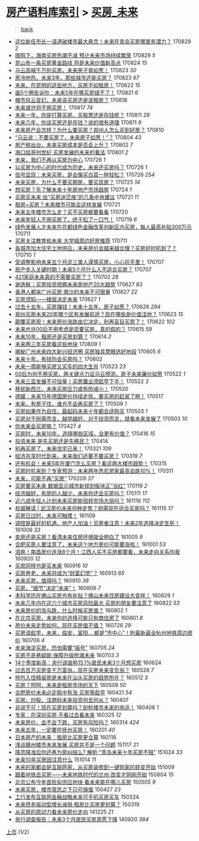[房产语料库索引](../../README.md)  > [买房_未来](买房_未来.md)
====
> [back](../README.md)

- [这位新任市长一语道破楼市最大悬念！未来在青岛买房哪里有潜力？](http://jkwz.applinzi.com/ittc/7007367089239884816.html#%E8%BF%99%E4%BD%8D%E6%96%B0%E4%BB%BB%E5%B8%82%E9%95%BF%E4%B8%80%E8%AF%AD%E9%81%93%E7%A0%B4%E6%A5%BC%E5%B8%82%E6%9C%80%E5%A4%A7%E6%82%AC%E5%BF%B5%EF%BC%81%E6%9C%AA%E6%9D%A5%E5%9C%A8%E9%9D%92%E5%B2%9B%E4%B9%B0%E6%88%BF%E5%93%AA%E9%87%8C%E6%9C%89%E6%BD%9C%E5%8A%9B%EF%BC%9F) 170829 *2* 
- [限购下，海南买房热潮不减 预计未来市场持续繁荣](http://jkwz.applinzi.com/ittc/7007246665109734416.html#%E9%99%90%E8%B4%AD%E4%B8%8B%EF%BC%8C%E6%B5%B7%E5%8D%97%E4%B9%B0%E6%88%BF%E7%83%AD%E6%BD%AE%E4%B8%8D%E5%87%8F+%E9%A2%84%E8%AE%A1%E6%9C%AA%E6%9D%A5%E5%B8%82%E5%9C%BA%E6%8C%81%E7%BB%AD%E7%B9%81%E8%8D%A3) 170829 *5* 
- [昆山有一条买房黄金路线 将是未来价值新高点](http://jkwz.applinzi.com/ittc/7004387218062574609.html#%E6%98%86%E5%B1%B1%E6%9C%89%E4%B8%80%E6%9D%A1%E4%B9%B0%E6%88%BF%E9%BB%84%E9%87%91%E8%B7%AF%E7%BA%BF+%E5%B0%86%E6%98%AF%E6%9C%AA%E6%9D%A5%E4%BB%B7%E5%80%BC%E6%96%B0%E9%AB%98%E7%82%B9) 170824 *15* 
- [马云高喊千万别买房，未来房子竟如葱！](http://jkwz.applinzi.com/ittc/7005097588293108753.html#%E9%A9%AC%E4%BA%91%E9%AB%98%E5%96%8A%E5%8D%83%E4%B8%87%E5%88%AB%E4%B9%B0%E6%88%BF%EF%BC%8C%E6%9C%AA%E6%9D%A5%E6%88%BF%E5%AD%90%E7%AB%9F%E5%A6%82%E8%91%B1%EF%BC%81) 170823 *30* 
- [房冷地热，未来3年，那些城市还能买房？](http://jkwz.applinzi.com/ittc/7004939012404675600.html#%E6%88%BF%E5%86%B7%E5%9C%B0%E7%83%AD%EF%BC%8C%E6%9C%AA%E6%9D%A53%E5%B9%B4%EF%BC%8C%E9%82%A3%E4%BA%9B%E5%9F%8E%E5%B8%82%E8%BF%98%E8%83%BD%E4%B9%B0%E6%88%BF%EF%BC%9F) 170823 *67* 
- [未来，在昆明的这些地方，买房不如租房！](http://jkwz.applinzi.com/ittc/7004641858658239504.html#%E6%9C%AA%E6%9D%A5%EF%BC%8C%E5%9C%A8%E6%98%86%E6%98%8E%E7%9A%84%E8%BF%99%E4%BA%9B%E5%9C%B0%E6%96%B9%EF%BC%8C%E4%B9%B0%E6%88%BF%E4%B8%8D%E5%A6%82%E7%A7%9F%E6%88%BF%EF%BC%81) 170822 *15* 
- [画5个圈告诉你：未来5年在哪买房错不了！](http://jkwz.applinzi.com/ittc/7004285974102934544.html#%E7%94%BB5%E4%B8%AA%E5%9C%88%E5%91%8A%E8%AF%89%E4%BD%A0%EF%BC%9A%E6%9C%AA%E6%9D%A55%E5%B9%B4%E5%9C%A8%E5%93%AA%E4%B9%B0%E6%88%BF%E9%94%99%E4%B8%8D%E4%BA%86%EF%BC%81) 170821 *6* 
- [楼市风云变幻，未来该买房还是该租房？](http://jkwz.applinzi.com/ittc/7003188466085790737.html#%E6%A5%BC%E5%B8%82%E9%A3%8E%E4%BA%91%E5%8F%98%E5%B9%BB%EF%BC%8C%E6%9C%AA%E6%9D%A5%E8%AF%A5%E4%B9%B0%E6%88%BF%E8%BF%98%E6%98%AF%E8%AF%A5%E7%A7%9F%E6%88%BF%EF%BC%9F) 170818  
- [未来或许将不用买房！](http://jkwz.applinzi.com/ittc/7002791927962141713.html#%E6%9C%AA%E6%9D%A5%E6%88%96%E8%AE%B8%E5%B0%86%E4%B8%8D%E7%94%A8%E4%B9%B0%E6%88%BF%EF%BC%81) 170817 *74* 
- [未来一年，你是打算买房、买股票还是存钱呢？](http://jkwz.applinzi.com/ittc/7000638052358423569.html#%E6%9C%AA%E6%9D%A5%E4%B8%80%E5%B9%B4%EF%BC%8C%E4%BD%A0%E6%98%AF%E6%89%93%E7%AE%97%E4%B9%B0%E6%88%BF%E3%80%81%E4%B9%B0%E8%82%A1%E7%A5%A8%E8%BF%98%E6%98%AF%E5%AD%98%E9%92%B1%E5%91%A2%EF%BC%9F) 170811 *29* 
- [未来几年，你该买房还是存钱？说的很有道理](http://jkwz.applinzi.com/ittc/7000569397750793232.html#%E6%9C%AA%E6%9D%A5%E5%87%A0%E5%B9%B4%EF%BC%8C%E4%BD%A0%E8%AF%A5%E4%B9%B0%E6%88%BF%E8%BF%98%E6%98%AF%E5%AD%98%E9%92%B1%EF%BC%9F%E8%AF%B4%E7%9A%84%E5%BE%88%E6%9C%89%E9%81%93%E7%90%86) 170811 *9* 
- [未来房产会怎样？为什么要买房？郑州人怎么买到好房？](http://jkwz.applinzi.com/ittc/7000237102233846801.html#%E6%9C%AA%E6%9D%A5%E6%88%BF%E4%BA%A7%E4%BC%9A%E6%80%8E%E6%A0%B7%EF%BC%9F%E4%B8%BA%E4%BB%80%E4%B9%88%E8%A6%81%E4%B9%B0%E6%88%BF%EF%BC%9F%E9%83%91%E5%B7%9E%E4%BA%BA%E6%80%8E%E4%B9%88%E4%B9%B0%E5%88%B0%E5%A5%BD%E6%88%BF%EF%BC%9F) 170810  
- [“马云说：不要买房了，未来房子如葱！”？](http://jkwz.applinzi.com/ittc/6998084407293117457.html#%E2%80%9C%E9%A9%AC%E4%BA%91%E8%AF%B4%EF%BC%9A%E4%B8%8D%E8%A6%81%E4%B9%B0%E6%88%BF%E4%BA%86%EF%BC%8C%E6%9C%AA%E6%9D%A5%E6%88%BF%E5%AD%90%E5%A6%82%E8%91%B1%EF%BC%81%E2%80%9D%EF%BC%9F) 170804 *43* 
- [房产税出台，未来买房成本是否会上升？](http://jkwz.applinzi.com/ittc/6997236309729739792.html#%E6%88%BF%E4%BA%A7%E7%A8%8E%E5%87%BA%E5%8F%B0%EF%BC%8C%E6%9C%AA%E6%9D%A5%E4%B9%B0%E6%88%BF%E6%88%90%E6%9C%AC%E6%98%AF%E5%90%A6%E4%BC%9A%E4%B8%8A%E5%8D%87%EF%BC%9F) 170802 *7* 
- [海口姑哥创世纪 买房发展的未来的看法](http://jkwz.applinzi.com/ittc/6996794512855532561.html#%E6%B5%B7%E5%8F%A3%E5%A7%91%E5%93%A5%E5%88%9B%E4%B8%96%E7%BA%AA+%E4%B9%B0%E6%88%BF%E5%8F%91%E5%B1%95%E7%9A%84%E6%9C%AA%E6%9D%A5%E7%9A%84%E7%9C%8B%E6%B3%95) 170801 *2* 
- [未来，我们不再以买房为中心](http://jkwz.applinzi.com/ittc/6994728051450315793.html#%E6%9C%AA%E6%9D%A5%EF%BC%8C%E6%88%91%E4%BB%AC%E4%B8%8D%E5%86%8D%E4%BB%A5%E4%B9%B0%E6%88%BF%E4%B8%BA%E4%B8%AD%E5%BF%83) 170726 *1* 
- [以买房为中心的时代成为历史，未来还买房吗？](http://jkwz.applinzi.com/ittc/6994728051316098064.html#%E4%BB%A5%E4%B9%B0%E6%88%BF%E4%B8%BA%E4%B8%AD%E5%BF%83%E7%9A%84%E6%97%B6%E4%BB%A3%E6%88%90%E4%B8%BA%E5%8E%86%E5%8F%B2%EF%BC%8C%E6%9C%AA%E6%9D%A5%E8%BF%98%E4%B9%B0%E6%88%BF%E5%90%97%EF%BC%9F) 170726 *1* 
- [信号显现：未来买房，是会像买白菜一样轻松？](http://jkwz.applinzi.com/ittc/6994661629466510353.html#%E4%BF%A1%E5%8F%B7%E6%98%BE%E7%8E%B0%EF%BC%9A%E6%9C%AA%E6%9D%A5%E4%B9%B0%E6%88%BF%EF%BC%8C%E6%98%AF%E4%BC%9A%E5%83%8F%E4%B9%B0%E7%99%BD%E8%8F%9C%E4%B8%80%E6%A0%B7%E8%BD%BB%E6%9D%BE%EF%BC%9F) 170726 *254* 
- [未来买房，为什么不要买期房，要买现房？](http://jkwz.applinzi.com/ittc/6994368683580064784.html#%E6%9C%AA%E6%9D%A5%E4%B9%B0%E6%88%BF%EF%BC%8C%E4%B8%BA%E4%BB%80%E4%B9%88%E4%B8%8D%E8%A6%81%E4%B9%B0%E6%9C%9F%E6%88%BF%EF%BC%8C%E8%A6%81%E4%B9%B0%E7%8E%B0%E6%88%BF%EF%BC%9F) 170725 *14* 
- [想买房？先了解未来十年房地产市场趋势](http://jkwz.applinzi.com/ittc/6993872449392083984.html#%E6%83%B3%E4%B9%B0%E6%88%BF%EF%BC%9F%E5%85%88%E4%BA%86%E8%A7%A3%E6%9C%AA%E6%9D%A5%E5%8D%81%E5%B9%B4%E6%88%BF%E5%9C%B0%E4%BA%A7%E5%B8%82%E5%9C%BA%E8%B6%8B%E5%8A%BF) 170724 *1* 
- [买房买未来 给“买房迷茫族”的几条中肯建议](http://jkwz.applinzi.com/ittc/6992896815446639633.html#%E4%B9%B0%E6%88%BF%E4%B9%B0%E6%9C%AA%E6%9D%A5+%E7%BB%99%E2%80%9C%E4%B9%B0%E6%88%BF%E8%BF%B7%E8%8C%AB%E6%97%8F%E2%80%9D%E7%9A%84%E5%87%A0%E6%9D%A1%E4%B8%AD%E8%82%AF%E5%BB%BA%E8%AE%AE) 170721 *11* 
- [租房=买房？未来楼市可能会这样发展](http://jkwz.applinzi.com/ittc/6992799975552336913.html#%E7%A7%9F%E6%88%BF%3D%E4%B9%B0%E6%88%BF%EF%BC%9F%E6%9C%AA%E6%9D%A5%E6%A5%BC%E5%B8%82%E5%8F%AF%E8%83%BD%E4%BC%9A%E8%BF%99%E6%A0%B7%E5%8F%91%E5%B1%95) 170721  
- [未来五年楼市怎么走？买不买房都要看看](http://jkwz.applinzi.com/ittc/6992510573273941009.html#%E6%9C%AA%E6%9D%A5%E4%BA%94%E5%B9%B4%E6%A5%BC%E5%B8%82%E6%80%8E%E4%B9%88%E8%B5%B0%EF%BC%9F%E4%B9%B0%E4%B8%8D%E4%B9%B0%E6%88%BF%E9%83%BD%E8%A6%81%E7%9C%8B%E7%9C%8B) 170720  
- [未来年轻人不用买房了，终于松了一口气！](http://jkwz.applinzi.com/ittc/6992011532203197456.html#%E6%9C%AA%E6%9D%A5%E5%B9%B4%E8%BD%BB%E4%BA%BA%E4%B8%8D%E7%94%A8%E4%B9%B0%E6%88%BF%E4%BA%86%EF%BC%8C%E7%BB%88%E4%BA%8E%E6%9D%BE%E4%BA%86%E4%B8%80%E5%8F%A3%E6%B0%94%EF%BC%81) 170719 *6* 
- [绿色发展人才未来在花都绿色金融改革创新区内买房，每人最高补贴300万元](http://jkwz.applinzi.com/ittc/6989104195914171409.html#%E7%BB%BF%E8%89%B2%E5%8F%91%E5%B1%95%E4%BA%BA%E6%89%8D%E6%9C%AA%E6%9D%A5%E5%9C%A8%E8%8A%B1%E9%83%BD%E7%BB%BF%E8%89%B2%E9%87%91%E8%9E%8D%E6%94%B9%E9%9D%A9%E5%88%9B%E6%96%B0%E5%8C%BA%E5%86%85%E4%B9%B0%E6%88%BF%EF%BC%8C%E6%AF%8F%E4%BA%BA%E6%9C%80%E9%AB%98%E8%A1%A5%E8%B4%B4300%E4%B8%87%E5%85%83) 170711  
- [买房关注教育和未来 大学城周边好房推荐](http://jkwz.applinzi.com/ittc/6988910637915571217.html#%E4%B9%B0%E6%88%BF%E5%85%B3%E6%B3%A8%E6%95%99%E8%82%B2%E5%92%8C%E6%9C%AA%E6%9D%A5+%E5%A4%A7%E5%AD%A6%E5%9F%8E%E5%91%A8%E8%BE%B9%E5%A5%BD%E6%88%BF%E6%8E%A8%E8%8D%90) 170711  
- [各城市加大住宅土地供应，未来房价会越来越合理？买房好时机到了？](http://jkwz.applinzi.com/ittc/6988644778160686085.html#%E5%90%84%E5%9F%8E%E5%B8%82%E5%8A%A0%E5%A4%A7%E4%BD%8F%E5%AE%85%E5%9C%9F%E5%9C%B0%E4%BE%9B%E5%BA%94%EF%BC%8C%E6%9C%AA%E6%9D%A5%E6%88%BF%E4%BB%B7%E4%BC%9A%E8%B6%8A%E6%9D%A5%E8%B6%8A%E5%90%88%E7%90%86%EF%BC%9F%E4%B9%B0%E6%88%BF%E5%A5%BD%E6%97%B6%E6%9C%BA%E5%88%B0%E4%BA%86%EF%BC%9F) 170710 *1* 
- [受调整影响未来五个月这三类人谨慎买房，小心坑手里！](http://jkwz.applinzi.com/ittc/6987538971616609284.html#%E5%8F%97%E8%B0%83%E6%95%B4%E5%BD%B1%E5%93%8D%E6%9C%AA%E6%9D%A5%E4%BA%94%E4%B8%AA%E6%9C%88%E8%BF%99%E4%B8%89%E7%B1%BB%E4%BA%BA%E8%B0%A8%E6%85%8E%E4%B9%B0%E6%88%BF%EF%BC%8C%E5%B0%8F%E5%BF%83%E5%9D%91%E6%89%8B%E9%87%8C%EF%BC%81) 170707  
- [房产步入关键时期！未来5个月什么人不适合买房？](http://jkwz.applinzi.com/ittc/6987537081046664196.html#%E6%88%BF%E4%BA%A7%E6%AD%A5%E5%85%A5%E5%85%B3%E9%94%AE%E6%97%B6%E6%9C%9F%EF%BC%81%E6%9C%AA%E6%9D%A55%E4%B8%AA%E6%9C%88%E4%BB%80%E4%B9%88%E4%BA%BA%E4%B8%8D%E9%80%82%E5%90%88%E4%B9%B0%E6%88%BF%EF%BC%9F) 170707  
- [421家庭未来真的不需要买房了？](http://jkwz.applinzi.com/ittc/6985350034135450629.html#421%E5%AE%B6%E5%BA%AD%E6%9C%AA%E6%9D%A5%E7%9C%9F%E7%9A%84%E4%B8%8D%E9%9C%80%E8%A6%81%E4%B9%B0%E6%88%BF%E4%BA%86%EF%BC%9F) 170702 *28* 
- [谢逸枫：买房投资把握未来房地产20大趋势](http://jkwz.applinzi.com/ittc/6983974406307972100.html#%E8%B0%A2%E9%80%B8%E6%9E%AB%EF%BC%9A%E4%B9%B0%E6%88%BF%E6%8A%95%E8%B5%84%E6%8A%8A%E6%8F%A1%E6%9C%AA%E6%9D%A5%E6%88%BF%E5%9C%B0%E4%BA%A720%E5%A4%A7%E8%B6%8B%E5%8A%BF) 170627 *83* 
- [香港人都来广州买房 南沙的未来不可限量](http://jkwz.applinzi.com/ittc/6983858003580027909.html#%E9%A6%99%E6%B8%AF%E4%BA%BA%E9%83%BD%E6%9D%A5%E5%B9%BF%E5%B7%9E%E4%B9%B0%E6%88%BF+%E5%8D%97%E6%B2%99%E7%9A%84%E6%9C%AA%E6%9D%A5%E4%B8%8D%E5%8F%AF%E9%99%90%E9%87%8F) 170627 *22* 
- [买房须知——楼层决定未来](http://jkwz.applinzi.com/ittc/6983772409759794180.html#%E4%B9%B0%E6%88%BF%E9%A1%BB%E7%9F%A5%E2%80%94%E2%80%94%E6%A5%BC%E5%B1%82%E5%86%B3%E5%AE%9A%E6%9C%AA%E6%9D%A5) 170627 *1* 
- [过去十五年，买房赚钱！未来十五年，房子如葱？](http://jkwz.applinzi.com/ittc/6983499621421548548.html#%E8%BF%87%E5%8E%BB%E5%8D%81%E4%BA%94%E5%B9%B4%EF%BC%8C%E4%B9%B0%E6%88%BF%E8%B5%9A%E9%92%B1%EF%BC%81%E6%9C%AA%E6%9D%A5%E5%8D%81%E4%BA%94%E5%B9%B4%EF%BC%8C%E6%88%BF%E5%AD%90%E5%A6%82%E8%91%B1%EF%BC%9F) 170626 *294* 
- [郑州买房未来20年哪个区有发展前途？现在哪些是价值洼地？](http://jkwz.applinzi.com/ittc/6982175431460389893.html#%E9%83%91%E5%B7%9E%E4%B9%B0%E6%88%BF%E6%9C%AA%E6%9D%A520%E5%B9%B4%E5%93%AA%E4%B8%AA%E5%8C%BA%E6%9C%89%E5%8F%91%E5%B1%95%E5%89%8D%E9%80%94%EF%BC%9F%E7%8E%B0%E5%9C%A8%E5%93%AA%E4%BA%9B%E6%98%AF%E4%BB%B7%E5%80%BC%E6%B4%BC%E5%9C%B0%EF%BC%9F) 170623 *15* 
- [颠覆买房观！未来房价涨跌由它决定，别再盲目买房了！](http://jkwz.applinzi.com/ittc/6982046117544854532.html#%E9%A2%A0%E8%A6%86%E4%B9%B0%E6%88%BF%E8%A7%82%EF%BC%81%E6%9C%AA%E6%9D%A5%E6%88%BF%E4%BB%B7%E6%B6%A8%E8%B7%8C%E7%94%B1%E5%AE%83%E5%86%B3%E5%AE%9A%EF%BC%8C%E5%88%AB%E5%86%8D%E7%9B%B2%E7%9B%AE%E4%B9%B0%E6%88%BF%E4%BA%86%EF%BC%81) 170622 *102* 
- [未来也许00后不用考虑是否要买房，真的假的？](http://jkwz.applinzi.com/ittc/6979426956742231044.html#%E6%9C%AA%E6%9D%A5%E4%B9%9F%E8%AE%B800%E5%90%8E%E4%B8%8D%E7%94%A8%E8%80%83%E8%99%91%E6%98%AF%E5%90%A6%E8%A6%81%E4%B9%B0%E6%88%BF%EF%BC%8C%E7%9C%9F%E7%9A%84%E5%81%87%E7%9A%84%EF%BC%9F) 170615 *59* 
- [未来10年，租房还是买房划算？](http://jkwz.applinzi.com/ittc/6979096838584927237.html#%E6%9C%AA%E6%9D%A510%E5%B9%B4%EF%BC%8C%E7%A7%9F%E6%88%BF%E8%BF%98%E6%98%AF%E4%B9%B0%E6%88%BF%E5%88%92%E7%AE%97%EF%BC%9F) 170614 *2* 
- [未来两三年买房看这些地块](http://jkwz.applinzi.com/ittc/6976963582829790213.html#%E6%9C%AA%E6%9D%A5%E4%B8%A4%E4%B8%89%E5%B9%B4%E4%B9%B0%E6%88%BF%E7%9C%8B%E8%BF%99%E4%BA%9B%E5%9C%B0%E5%9D%97) 170609 *1* 
- [揭秘广州未来四大新兴经济圈 买房独具慧眼选好地段](http://jkwz.applinzi.com/ittc/6975720221904995332.html#%E6%8F%AD%E7%A7%98%E5%B9%BF%E5%B7%9E%E6%9C%AA%E6%9D%A5%E5%9B%9B%E5%A4%A7%E6%96%B0%E5%85%B4%E7%BB%8F%E6%B5%8E%E5%9C%88+%E4%B9%B0%E6%88%BF%E7%8B%AC%E5%85%B7%E6%85%A7%E7%9C%BC%E9%80%89%E5%A5%BD%E5%9C%B0%E6%AE%B5) 170605 *6* 
- [未来十年，有钱你会买房吗？](http://jkwz.applinzi.com/ittc/6974515510426207236.html#%E6%9C%AA%E6%9D%A5%E5%8D%81%E5%B9%B4%EF%BC%8C%E6%9C%89%E9%92%B1%E4%BD%A0%E4%BC%9A%E4%B9%B0%E6%88%BF%E5%90%97%EF%BC%9F) 170602  
- [未来一周能够买房又买车的四大生肖](http://jkwz.applinzi.com/ittc/6970920525869089796.html#%E6%9C%AA%E6%9D%A5%E4%B8%80%E5%91%A8%E8%83%BD%E5%A4%9F%E4%B9%B0%E6%88%BF%E5%8F%88%E4%B9%B0%E8%BD%A6%E7%9A%84%E5%9B%9B%E5%A4%A7%E7%94%9F%E8%82%96) 170523 *23* 
- [00后为何不用买房，两关键点力证马云预测，房子未来廉价如葱](http://jkwz.applinzi.com/ittc/6970496635707589637.html#00%E5%90%8E%E4%B8%BA%E4%BD%95%E4%B8%8D%E7%94%A8%E4%B9%B0%E6%88%BF%EF%BC%8C%E4%B8%A4%E5%85%B3%E9%94%AE%E7%82%B9%E5%8A%9B%E8%AF%81%E9%A9%AC%E4%BA%91%E9%A2%84%E6%B5%8B%EF%BC%8C%E6%88%BF%E5%AD%90%E6%9C%AA%E6%9D%A5%E5%BB%89%E4%BB%B7%E5%A6%82%E8%91%B1) 170522 *1* 
- [未来三亚发展不可估量！买房置业须趁早下手！](http://jkwz.applinzi.com/ittc/6970460746453353477.html#%E6%9C%AA%E6%9D%A5%E4%B8%89%E4%BA%9A%E5%8F%91%E5%B1%95%E4%B8%8D%E5%8F%AF%E4%BC%B0%E9%87%8F%EF%BC%81%E4%B9%B0%E6%88%BF%E7%BD%AE%E4%B8%9A%E9%A1%BB%E8%B6%81%E6%97%A9%E4%B8%8B%E6%89%8B%EF%BC%81) 170522 *3* 
- [移民新西兰，未来买房压力或有所减小！](http://jkwz.applinzi.com/ittc/6969429707534631940.html#%E7%A7%BB%E6%B0%91%E6%96%B0%E8%A5%BF%E5%85%B0%EF%BC%8C%E6%9C%AA%E6%9D%A5%E4%B9%B0%E6%88%BF%E5%8E%8B%E5%8A%9B%E6%88%96%E6%9C%89%E6%89%80%E5%87%8F%E5%B0%8F%EF%BC%81) 170520  
- [德媒：未来15年德国房价持续走低，要买房的赶紧了啊！](http://jkwz.applinzi.com/ittc/6968519439883437060.html#%E5%BE%B7%E5%AA%92%EF%BC%9A%E6%9C%AA%E6%9D%A515%E5%B9%B4%E5%BE%B7%E5%9B%BD%E6%88%BF%E4%BB%B7%E6%8C%81%E7%BB%AD%E8%B5%B0%E4%BD%8E%EF%BC%8C%E8%A6%81%E4%B9%B0%E6%88%BF%E7%9A%84%E8%B5%B6%E7%B4%A7%E4%BA%86%E5%95%8A%EF%BC%81) 170517  
- [未来，有房子住，谁也不会再买房了？](http://jkwz.applinzi.com/ittc/6965683024879420421.html#%E6%9C%AA%E6%9D%A5%EF%BC%8C%E6%9C%89%E6%88%BF%E5%AD%90%E4%BD%8F%EF%BC%8C%E8%B0%81%E4%B9%9F%E4%B8%8D%E4%BC%9A%E5%86%8D%E4%B9%B0%E6%88%BF%E4%BA%86%EF%BC%9F) 170509 *1* 
- [买房如果作为自住，最起码未来十年都合适购买](http://jkwz.applinzi.com/ittc/6963538578721211397.html#%E4%B9%B0%E6%88%BF%E5%A6%82%E6%9E%9C%E4%BD%9C%E4%B8%BA%E8%87%AA%E4%BD%8F%EF%BC%8C%E6%9C%80%E8%B5%B7%E7%A0%81%E6%9C%AA%E6%9D%A5%E5%8D%81%E5%B9%B4%E9%83%BD%E5%90%88%E9%80%82%E8%B4%AD%E4%B9%B0) 170503 *1* 
- [买房对于刚需而言，越早越好，对于投资而言，就看未来发展了](http://jkwz.applinzi.com/ittc/6963538088449016837.html#%E4%B9%B0%E6%88%BF%E5%AF%B9%E4%BA%8E%E5%88%9A%E9%9C%80%E8%80%8C%E8%A8%80%EF%BC%8C%E8%B6%8A%E6%97%A9%E8%B6%8A%E5%A5%BD%EF%BC%8C%E5%AF%B9%E4%BA%8E%E6%8A%95%E8%B5%84%E8%80%8C%E8%A8%80%EF%BC%8C%E5%B0%B1%E7%9C%8B%E6%9C%AA%E6%9D%A5%E5%8F%91%E5%B1%95%E4%BA%86) 170503 *10* 
- [你未来会买房嘛？](http://jkwz.applinzi.com/ittc/6961248931806708740.html#%E4%BD%A0%E6%9C%AA%E6%9D%A5%E4%BC%9A%E4%B9%B0%E6%88%BF%E5%98%9B%EF%BC%9F) 170427 *4* 
- [买房时，未来10年，选择哪些区域，会更有价值？](http://jkwz.applinzi.com/ittc/6957227767329473541.html#%E4%B9%B0%E6%88%BF%E6%97%B6%EF%BC%8C%E6%9C%AA%E6%9D%A510%E5%B9%B4%EF%BC%8C%E9%80%89%E6%8B%A9%E5%93%AA%E4%BA%9B%E5%8C%BA%E5%9F%9F%EF%BC%8C%E4%BC%9A%E6%9B%B4%E6%9C%89%E4%BB%B7%E5%80%BC%EF%BC%9F) 170416 *15* 
- [投资未来 是先买房还是先移民？](http://jkwz.applinzi.com/ittc/6956409107148964868.html#%E6%8A%95%E8%B5%84%E6%9C%AA%E6%9D%A5+%E6%98%AF%E5%85%88%E4%B9%B0%E6%88%BF%E8%BF%98%E6%98%AF%E5%85%88%E7%A7%BB%E6%B0%91%EF%BC%9F) 170414  
- [别再买房了，未来住宅已来！](http://jkwz.applinzi.com/ittc/6947623714756756485.html#%E5%88%AB%E5%86%8D%E4%B9%B0%E6%88%BF%E4%BA%86%EF%BC%8C%E6%9C%AA%E6%9D%A5%E4%BD%8F%E5%AE%85%E5%B7%B2%E6%9D%A5%EF%BC%81) 170321 *109* 
- [经济共享时代到来，未来我们还要不要买房？](http://jkwz.applinzi.com/ittc/6946411078400607236.html#%E7%BB%8F%E6%B5%8E%E5%85%B1%E4%BA%AB%E6%97%B6%E4%BB%A3%E5%88%B0%E6%9D%A5%EF%BC%8C%E6%9C%AA%E6%9D%A5%E6%88%91%E4%BB%AC%E8%BF%98%E8%A6%81%E4%B8%8D%E8%A6%81%E4%B9%B0%E6%88%BF%EF%BC%9F) 170319 *7* 
- [还有机会！未来5年在厦门怎么买房？看这两大楼市趋势！](http://jkwz.applinzi.com/ittc/6945276715524948997.html#%E8%BF%98%E6%9C%89%E6%9C%BA%E4%BC%9A%EF%BC%81%E6%9C%AA%E6%9D%A55%E5%B9%B4%E5%9C%A8%E5%8E%A6%E9%97%A8%E6%80%8E%E4%B9%88%E4%B9%B0%E6%88%BF%EF%BC%9F%E7%9C%8B%E8%BF%99%E4%B8%A4%E5%A4%A7%E6%A5%BC%E5%B8%82%E8%B6%8B%E5%8A%BF%EF%BC%81) 170315  
- [买房时机来到？专家预测：未来两年悉尼房家最高会跌10%！](http://jkwz.applinzi.com/ittc/6943848851319555076.html#%E4%B9%B0%E6%88%BF%E6%97%B6%E6%9C%BA%E6%9D%A5%E5%88%B0%EF%BC%9F%E4%B8%93%E5%AE%B6%E9%A2%84%E6%B5%8B%EF%BC%9A%E6%9C%AA%E6%9D%A5%E4%B8%A4%E5%B9%B4%E6%82%89%E5%B0%BC%E6%88%BF%E5%AE%B6%E6%9C%80%E9%AB%98%E4%BC%9A%E8%B7%8C10%25%EF%BC%81) 170311  
- [未来，可能不再“买房”](http://jkwz.applinzi.com/ittc/6932580242249221125.html#%E6%9C%AA%E6%9D%A5%EF%BC%8C%E5%8F%AF%E8%83%BD%E4%B8%8D%E5%86%8D%E2%80%9C%E4%B9%B0%E6%88%BF%E2%80%9D) 170209 *37* 
- [买房要买未来 数据显示城市新规划板块正“当红”](http://jkwz.applinzi.com/ittc/6924750137334432772.html#%E4%B9%B0%E6%88%BF%E8%A6%81%E4%B9%B0%E6%9C%AA%E6%9D%A5+%E6%95%B0%E6%8D%AE%E6%98%BE%E7%A4%BA%E5%9F%8E%E5%B8%82%E6%96%B0%E8%A7%84%E5%88%92%E6%9D%BF%E5%9D%97%E6%AD%A3%E2%80%9C%E5%BD%93%E7%BA%A2%E2%80%9D) 170119 *2* 
- [经济越好，有房的人越少，未来你还会买房吗？](http://jkwz.applinzi.com/ittc/6921808817020208133.html#%E7%BB%8F%E6%B5%8E%E8%B6%8A%E5%A5%BD%EF%BC%8C%E6%9C%89%E6%88%BF%E7%9A%84%E4%BA%BA%E8%B6%8A%E5%B0%91%EF%BC%8C%E6%9C%AA%E6%9D%A5%E4%BD%A0%E8%BF%98%E4%BC%9A%E4%B9%B0%E6%88%BF%E5%90%97%EF%BC%9F) 170111 *17* 
- [近六成年轻人计划未来买房能扭转市场大局吗？](http://jkwz.applinzi.com/ittc/6900789104182035461.html#%E8%BF%91%E5%85%AD%E6%88%90%E5%B9%B4%E8%BD%BB%E4%BA%BA%E8%AE%A1%E5%88%92%E6%9C%AA%E6%9D%A5%E4%B9%B0%E6%88%BF%E8%83%BD%E6%89%AD%E8%BD%AC%E5%B8%82%E5%9C%BA%E5%A4%A7%E5%B1%80%E5%90%97%EF%BC%9F) 161116 *112* 
- [权威解读 | 武汉房价未来何种走势？刚需现在适合买房吗？](http://jkwz.applinzi.com/ittc/6900824229695456260.html#%E6%9D%83%E5%A8%81%E8%A7%A3%E8%AF%BB+%7C+%E6%AD%A6%E6%B1%89%E6%88%BF%E4%BB%B7%E6%9C%AA%E6%9D%A5%E4%BD%95%E7%A7%8D%E8%B5%B0%E5%8A%BF%EF%BC%9F%E5%88%9A%E9%9C%80%E7%8E%B0%E5%9C%A8%E9%80%82%E5%90%88%E4%B9%B0%E6%88%BF%E5%90%97%EF%BC%9F) 161115 *17* 
- [买房已过时，未来可触摸！](http://jkwz.applinzi.com/ittc/6898636133990138884.html#%E4%B9%B0%E6%88%BF%E5%B7%B2%E8%BF%87%E6%97%B6%EF%BC%8C%E6%9C%AA%E6%9D%A5%E5%8F%AF%E8%A7%A6%E6%91%B8%EF%BC%81) 161109  
- [调控是最好的机遇。地产人加油！买房者注意！未来2年选择决定生死！](http://jkwz.applinzi.com/ittc/6886904745658156036.html#%E8%B0%83%E6%8E%A7%E6%98%AF%E6%9C%80%E5%A5%BD%E7%9A%84%E6%9C%BA%E9%81%87%E3%80%82%E5%9C%B0%E4%BA%A7%E4%BA%BA%E5%8A%A0%E6%B2%B9%EF%BC%81%E4%B9%B0%E6%88%BF%E8%80%85%E6%B3%A8%E6%84%8F%EF%BC%81%E6%9C%AA%E6%9D%A52%E5%B9%B4%E9%80%89%E6%8B%A9%E5%86%B3%E5%AE%9A%E7%94%9F%E6%AD%BB%EF%BC%81) 161009 *33* 
- [卖房还是买房？看清未来住房环境就全明白了](http://jkwz.applinzi.com/ittc/6885417127493764101.html#%E5%8D%96%E6%88%BF%E8%BF%98%E6%98%AF%E4%B9%B0%E6%88%BF%EF%BC%9F%E7%9C%8B%E6%B8%85%E6%9C%AA%E6%9D%A5%E4%BD%8F%E6%88%BF%E7%8E%AF%E5%A2%83%E5%B0%B1%E5%85%A8%E6%98%8E%E7%99%BD%E4%BA%86) 161005 *9* 
- [合肥买房人要注意了，未来这个地方房价可能要涨啦！](http://jkwz.applinzi.com/ittc/6883806720647758853.html#%E5%90%88%E8%82%A5%E4%B9%B0%E6%88%BF%E4%BA%BA%E8%A6%81%E6%B3%A8%E6%84%8F%E4%BA%86%EF%BC%8C%E6%9C%AA%E6%9D%A5%E8%BF%99%E4%B8%AA%E5%9C%B0%E6%96%B9%E6%88%BF%E4%BB%B7%E5%8F%AF%E8%83%BD%E8%A6%81%E6%B6%A8%E5%95%A6%EF%BC%81) 161001 *53* 
- [泪奔！南昌房价连涨8个月！江西人买不买房都要看，未来走向关系你我](http://jkwz.applinzi.com/ittc/6879917704470856708.html#%E6%B3%AA%E5%A5%94%EF%BC%81%E5%8D%97%E6%98%8C%E6%88%BF%E4%BB%B7%E8%BF%9E%E6%B6%A88%E4%B8%AA%E6%9C%88%EF%BC%81%E6%B1%9F%E8%A5%BF%E4%BA%BA%E4%B9%B0%E4%B8%8D%E4%B9%B0%E6%88%BF%E9%83%BD%E8%A6%81%E7%9C%8B%EF%BC%8C%E6%9C%AA%E6%9D%A5%E8%B5%B0%E5%90%91%E5%85%B3%E7%B3%BB%E4%BD%A0%E6%88%91) 160920 *12* 
- [买房同样也是买未来](http://jkwz.applinzi.com/ittc/6878422189392528389.html#%E4%B9%B0%E6%88%BF%E5%90%8C%E6%A0%B7%E4%B9%9F%E6%98%AF%E4%B9%B0%E6%9C%AA%E6%9D%A5) 160916 *10* 
- [买房养老，未来将成为“财富幻觉”？](http://jkwz.applinzi.com/ittc/6877180959383880708.html#%E4%B9%B0%E6%88%BF%E5%85%BB%E8%80%81%EF%BC%8C%E6%9C%AA%E6%9D%A5%E5%B0%86%E6%88%90%E4%B8%BA%E2%80%9C%E8%B4%A2%E5%AF%8C%E5%B9%BB%E8%A7%89%E2%80%9D%EF%BC%9F) 160913 *65* 
- [未来买房，值得吗？](http://jkwz.applinzi.com/ittc/6873722175835603972.html#%E6%9C%AA%E6%9D%A5%E4%B9%B0%E6%88%BF%EF%BC%8C%E5%80%BC%E5%BE%97%E5%90%97%EF%BC%9F) 160910 *38* 
- [买房，“细节”决定“未来”！](http://jkwz.applinzi.com/ittc/6874705756548498436.html#%E4%B9%B0%E6%88%BF%EF%BC%8C%E2%80%9C%E7%BB%86%E8%8A%82%E2%80%9D%E5%86%B3%E5%AE%9A%E2%80%9C%E6%9C%AA%E6%9D%A5%E2%80%9D%EF%BC%81) 160906 *7* 
- [本科学历在佛山买房也有补贴？佛山未来住房建设大变样！](http://jkwz.applinzi.com/ittc/6871817966051656709.html#%E6%9C%AC%E7%A7%91%E5%AD%A6%E5%8E%86%E5%9C%A8%E4%BD%9B%E5%B1%B1%E4%B9%B0%E6%88%BF%E4%B9%9F%E6%9C%89%E8%A1%A5%E8%B4%B4%EF%BC%9F%E4%BD%9B%E5%B1%B1%E6%9C%AA%E6%9D%A5%E4%BD%8F%E6%88%BF%E5%BB%BA%E8%AE%BE%E5%A4%A7%E5%8F%98%E6%A0%B7%EF%BC%81) 160829 *1* 
- [未来几年内在这六个城市买房风险最大 买房的朋友要注意了](http://jkwz.applinzi.com/ittc/6869203896588829701.html#%E6%9C%AA%E6%9D%A5%E5%87%A0%E5%B9%B4%E5%86%85%E5%9C%A8%E8%BF%99%E5%85%AD%E4%B8%AA%E5%9F%8E%E5%B8%82%E4%B9%B0%E6%88%BF%E9%A3%8E%E9%99%A9%E6%9C%80%E5%A4%A7+%E4%B9%B0%E6%88%BF%E7%9A%84%E6%9C%8B%E5%8F%8B%E8%A6%81%E6%B3%A8%E6%84%8F%E4%BA%86) 160822 *53* 
- [未来房价的涨与跌，什么时候买房值？](http://jkwz.applinzi.com/ittc/6861796998126240772.html#%E6%9C%AA%E6%9D%A5%E6%88%BF%E4%BB%B7%E7%9A%84%E6%B6%A8%E4%B8%8E%E8%B7%8C%EF%BC%8C%E4%BB%80%E4%B9%88%E6%97%B6%E5%80%99%E4%B9%B0%E6%88%BF%E5%80%BC%EF%BC%9F) 160802 *1* 
- [在北京买房，未来你的选择可能只有商住房了](http://jkwz.applinzi.com/ittc/6861172394491905028.html#%E5%9C%A8%E5%8C%97%E4%BA%AC%E4%B9%B0%E6%88%BF%EF%BC%8C%E6%9C%AA%E6%9D%A5%E4%BD%A0%E7%9A%84%E9%80%89%E6%8B%A9%E5%8F%AF%E8%83%BD%E5%8F%AA%E6%9C%89%E5%95%86%E4%BD%8F%E6%88%BF%E4%BA%86) 160801 *8* 
- [房价未来走势如何，现在买房值不值？](http://jkwz.applinzi.com/ittc/6859175434503324677.html#%E6%88%BF%E4%BB%B7%E6%9C%AA%E6%9D%A5%E8%B5%B0%E5%8A%BF%E5%A6%82%E4%BD%95%EF%BC%8C%E7%8E%B0%E5%9C%A8%E4%B9%B0%E6%88%BF%E5%80%BC%E4%B8%8D%E5%80%BC%EF%BC%9F) 160726 *29* 
- [买房请趁早，未来，临安，富阳....都是“市中心”！附最新最全杭州地铁周边房价](http://jkwz.applinzi.com/ittc/6851795989572355076.html#%E4%B9%B0%E6%88%BF%E8%AF%B7%E8%B6%81%E6%97%A9%EF%BC%8C%E6%9C%AA%E6%9D%A5%EF%BC%8C%E4%B8%B4%E5%AE%89%EF%BC%8C%E5%AF%8C%E9%98%B3....%E9%83%BD%E6%98%AF%E2%80%9C%E5%B8%82%E4%B8%AD%E5%BF%83%E2%80%9D%EF%BC%81%E9%99%84%E6%9C%80%E6%96%B0%E6%9C%80%E5%85%A8%E6%9D%AD%E5%B7%9E%E5%9C%B0%E9%93%81%E5%91%A8%E8%BE%B9%E6%88%BF%E4%BB%B7) 160706 *4* 
- [未来海淀买房，恐怕需要“摇号”](http://jkwz.applinzi.com/ittc/6851429442957870085.html#%E6%9C%AA%E6%9D%A5%E6%B5%B7%E6%B7%80%E4%B9%B0%E6%88%BF%EF%BC%8C%E6%81%90%E6%80%95%E9%9C%80%E8%A6%81%E2%80%9C%E6%91%87%E5%8F%B7%E2%80%9D) 160705 *24* 
- [买房不是悬疑剧 保障升级抢滩未来](http://jkwz.applinzi.com/ittc/6850281742552007684.html#%E4%B9%B0%E6%88%BF%E4%B8%8D%E6%98%AF%E6%82%AC%E7%96%91%E5%89%A7+%E4%BF%9D%E9%9A%9C%E5%8D%87%E7%BA%A7%E6%8A%A2%E6%BB%A9%E6%9C%AA%E6%9D%A5) 160703 *3* 
- [14个季度新高：央行调查称15.1%居民未来3个月想买房](http://jkwz.applinzi.com/ittc/6847364616371569668.html#14%E4%B8%AA%E5%AD%A3%E5%BA%A6%E6%96%B0%E9%AB%98%EF%BC%9A%E5%A4%AE%E8%A1%8C%E8%B0%83%E6%9F%A5%E7%A7%B015.1%25%E5%B1%85%E6%B0%91%E6%9C%AA%E6%9D%A53%E4%B8%AA%E6%9C%88%E6%83%B3%E4%B9%B0%E6%88%BF) 160624  
- [过去百万买房变千万富翁，现在买房未来变负翁？](http://jkwz.applinzi.com/ittc/6837395729144087556.html#%E8%BF%87%E5%8E%BB%E7%99%BE%E4%B8%87%E4%B9%B0%E6%88%BF%E5%8F%98%E5%8D%83%E4%B8%87%E5%AF%8C%E7%BF%81%EF%BC%8C%E7%8E%B0%E5%9C%A8%E4%B9%B0%E6%88%BF%E6%9C%AA%E6%9D%A5%E5%8F%98%E8%B4%9F%E7%BF%81%EF%BC%9F) 160528 *7* 
- [拎包入住精装房是未来在汕头买房的趋势所在？](http://jkwz.applinzi.com/ittc/6831352612024484869.html#%E6%8B%8E%E5%8C%85%E5%85%A5%E4%BD%8F%E7%B2%BE%E8%A3%85%E6%88%BF%E6%98%AF%E6%9C%AA%E6%9D%A5%E5%9C%A8%E6%B1%95%E5%A4%B4%E4%B9%B0%E6%88%BF%E7%9A%84%E8%B6%8B%E5%8A%BF%E6%89%80%E5%9C%A8%EF%BC%9F) 160512 *3* 
- [买房？呵呵，未来是租房市场的天下](http://jkwz.applinzi.com/ittc/6830290538578052100.html#%E4%B9%B0%E6%88%BF%EF%BC%9F%E5%91%B5%E5%91%B5%EF%BC%8C%E6%9C%AA%E6%9D%A5%E6%98%AF%E7%A7%9F%E6%88%BF%E5%B8%82%E5%9C%BA%E7%9A%84%E5%A4%A9%E4%B8%8B) 160509 *50* 
- [合肥房价未来必定稳中有涨 买房需趁早](http://jkwz.applinzi.com/ittc/6823470114699478020.html#%E5%90%88%E8%82%A5%E6%88%BF%E4%BB%B7%E6%9C%AA%E6%9D%A5%E5%BF%85%E5%AE%9A%E7%A8%B3%E4%B8%AD%E6%9C%89%E6%B6%A8+%E4%B9%B0%E6%88%BF%E9%9C%80%E8%B6%81%E6%97%A9) 160421 *54* 
- [买房、炒股、注商标未来投资何去何从？](http://jkwz.applinzi.com/ittc/6818367172392780804.html#%E4%B9%B0%E6%88%BF%E3%80%81%E7%82%92%E8%82%A1%E3%80%81%E6%B3%A8%E5%95%86%E6%A0%87%E6%9C%AA%E6%9D%A5%E6%8A%95%E8%B5%84%E4%BD%95%E5%8E%BB%E4%BD%95%E4%BB%8E%EF%BC%9F) 160407  
- [非说不可！现在买房划算吗？剖析楼市未来的命运！](http://jkwz.applinzi.com/ittc/6818076923863237636.html#%E9%9D%9E%E8%AF%B4%E4%B8%8D%E5%8F%AF%EF%BC%81%E7%8E%B0%E5%9C%A8%E4%B9%B0%E6%88%BF%E5%88%92%E7%AE%97%E5%90%97%EF%BC%9F%E5%89%96%E6%9E%90%E6%A5%BC%E5%B8%82%E6%9C%AA%E6%9D%A5%E7%9A%84%E5%91%BD%E8%BF%90%EF%BC%81) 160406 *1* 
- [专家：在深圳买房 不看过去看未来](http://jkwz.applinzi.com/ittc/6813575927082533893.html#%E4%B8%93%E5%AE%B6%EF%BC%9A%E5%9C%A8%E6%B7%B1%E5%9C%B3%E4%B9%B0%E6%88%BF+%E4%B8%8D%E7%9C%8B%E8%BF%87%E5%8E%BB%E7%9C%8B%E6%9C%AA%E6%9D%A5) 160325 *12* 
- [未来房价，会不会下跌，买房有风险吗？](http://jkwz.applinzi.com/ittc/6809497552047047684.html#%E6%9C%AA%E6%9D%A5%E6%88%BF%E4%BB%B7%EF%BC%8C%E4%BC%9A%E4%B8%8D%E4%BC%9A%E4%B8%8B%E8%B7%8C%EF%BC%8C%E4%B9%B0%E6%88%BF%E6%9C%89%E9%A3%8E%E9%99%A9%E5%90%97%EF%BC%9F) 160314 *424* 
- [未来五年，一定要在抚州买房！](http://jkwz.applinzi.com/ittc/6793935264946848772.html#%E6%9C%AA%E6%9D%A5%E4%BA%94%E5%B9%B4%EF%BC%8C%E4%B8%80%E5%AE%9A%E8%A6%81%E5%9C%A8%E6%8A%9A%E5%B7%9E%E4%B9%B0%E6%88%BF%EF%BC%81) 160201 *40* 
- [日本房产的未来：租房比买房更合算](http://jkwz.applinzi.com/ittc/6788572333459637253.html#%E6%97%A5%E6%9C%AC%E6%88%BF%E4%BA%A7%E7%9A%84%E6%9C%AA%E6%9D%A5%EF%BC%9A%E7%A7%9F%E6%88%BF%E6%AF%94%E4%B9%B0%E6%88%BF%E6%9B%B4%E5%90%88%E7%AE%97) 160118  
- [浅谈赣州楼市未来发展 买房并不是一个问题](http://jkwz.applinzi.com/ittc/6765596007027180549.html#%E6%B5%85%E8%B0%88%E8%B5%A3%E5%B7%9E%E6%A5%BC%E5%B8%82%E6%9C%AA%E6%9D%A5%E5%8F%91%E5%B1%95+%E4%B9%B0%E6%88%BF%E5%B9%B6%E4%B8%8D%E6%98%AF%E4%B8%80%E4%B8%AA%E9%97%AE%E9%A2%98) 151117 *21* 
- [降息降准后你还再为房纠结么? 解析:&quot;青岛未来十年买房不赔&quot;](http://jkwz.applinzi.com/ittc/6756655753803039748.html#%E9%99%8D%E6%81%AF%E9%99%8D%E5%87%86%E5%90%8E%E4%BD%A0%E8%BF%98%E5%86%8D%E4%B8%BA%E6%88%BF%E7%BA%A0%E7%BB%93%E4%B9%88%3F+%E8%A7%A3%E6%9E%90%3A%26quot%3B%E9%9D%92%E5%B2%9B%E6%9C%AA%E6%9D%A5%E5%8D%81%E5%B9%B4%E4%B9%B0%E6%88%BF%E4%B8%8D%E8%B5%94%26quot%3B) 151024 *33* 
- [未来10年买房因注意什么](http://jkwz.applinzi.com/ittc/6752993834620011524.html#%E6%9C%AA%E6%9D%A510%E5%B9%B4%E4%B9%B0%E6%88%BF%E5%9B%A0%E6%B3%A8%E6%84%8F%E4%BB%80%E4%B9%88) 151014 *11* 
- [未来的家都会是互联网家，从买房装修到一键购家的转变开始](http://jkwz.applinzi.com/ittc/6751235659693982724.html#%E6%9C%AA%E6%9D%A5%E7%9A%84%E5%AE%B6%E9%83%BD%E4%BC%9A%E6%98%AF%E4%BA%92%E8%81%94%E7%BD%91%E5%AE%B6%EF%BC%8C%E4%BB%8E%E4%B9%B0%E6%88%BF%E8%A3%85%E4%BF%AE%E5%88%B0%E4%B8%80%E9%94%AE%E8%B4%AD%E5%AE%B6%E7%9A%84%E8%BD%AC%E5%8F%98%E5%BC%80%E5%A7%8B) 151009  
- [跟着地铁去买房——未来地铁时代的兰州 改变才刚刚开始](http://jkwz.applinzi.com/ittc/547650615546956632.html#%E8%B7%9F%E7%9D%80%E5%9C%B0%E9%93%81%E5%8E%BB%E4%B9%B0%E6%88%BF%E2%80%94%E2%80%94%E6%9C%AA%E6%9D%A5%E5%9C%B0%E9%93%81%E6%97%B6%E4%BB%A3%E7%9A%84%E5%85%B0%E5%B7%9E+%E6%94%B9%E5%8F%98%E6%89%8D%E5%88%9A%E5%88%9A%E5%BC%80%E5%A7%8B) 150804 *15* 
- [北京公布今年首批拟供应地块 看未来能在哪儿买房](http://jkwz.applinzi.com/ittc/547650611407543786.html#%E5%8C%97%E4%BA%AC%E5%85%AC%E5%B8%83%E4%BB%8A%E5%B9%B4%E9%A6%96%E6%89%B9%E6%8B%9F%E4%BE%9B%E5%BA%94%E5%9C%B0%E5%9D%97+%E7%9C%8B%E6%9C%AA%E6%9D%A5%E8%83%BD%E5%9C%A8%E5%93%AA%E5%84%BF%E4%B9%B0%E6%88%BF) 150505 *9* 
- [未来买房，楼市常态之下只可保值](http://jkwz.applinzi.com/ittc/547650611406873704.html#%E6%9C%AA%E6%9D%A5%E4%B9%B0%E6%88%BF%EF%BC%8C%E6%A5%BC%E5%B8%82%E5%B8%B8%E6%80%81%E4%B9%8B%E4%B8%8B%E5%8F%AA%E5%8F%AF%E4%BF%9D%E5%80%BC) 150427 *23* 
- [工行发布互联网金融战略未来可手机买房买车](http://jkwz.applinzi.com/ittc/547650611397813391.html#%E5%B7%A5%E8%A1%8C%E5%8F%91%E5%B8%83%E4%BA%92%E8%81%94%E7%BD%91%E9%87%91%E8%9E%8D%E6%88%98%E7%95%A5%E6%9C%AA%E6%9D%A5%E5%8F%AF%E6%89%8B%E6%9C%BA%E4%B9%B0%E6%88%BF%E4%B9%B0%E8%BD%A6) 150324  
- [未来债务驱动型增长减弱 租房比买房更划算？](http://jkwz.applinzi.com/ittc/547650611397697491.html#%E6%9C%AA%E6%9D%A5%E5%80%BA%E5%8A%A1%E9%A9%B1%E5%8A%A8%E5%9E%8B%E5%A2%9E%E9%95%BF%E5%87%8F%E5%BC%B1+%E7%A7%9F%E6%88%BF%E6%AF%94%E4%B9%B0%E6%88%BF%E6%9B%B4%E5%88%92%E7%AE%97%EF%BC%9F) 150319  
- [从买房的原动力看未来房价走向](http://jkwz.applinzi.com/ittc/547650611383330869.html#%E4%BB%8E%E4%B9%B0%E6%88%BF%E7%9A%84%E5%8E%9F%E5%8A%A8%E5%8A%9B%E7%9C%8B%E6%9C%AA%E6%9D%A5%E6%88%BF%E4%BB%B7%E8%B5%B0%E5%90%91) 141225 *21* 
- [央行调查报告：未来3个月居民买房意愿下降](http://jkwz.applinzi.com/ittc/547650611375303676.html#%E5%A4%AE%E8%A1%8C%E8%B0%83%E6%9F%A5%E6%8A%A5%E5%91%8A%EF%BC%9A%E6%9C%AA%E6%9D%A53%E4%B8%AA%E6%9C%88%E5%B1%85%E6%B0%91%E4%B9%B0%E6%88%BF%E6%84%8F%E6%84%BF%E4%B8%8B%E9%99%8D) 140920 *384* 


 [上页](买房_未来.md)           (1/2)